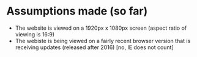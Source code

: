 # Assumptions made (so far)
- The website is viewed on a 1920px x 1080px screen (aspect ratio of viewing is 16:9)
- The webiste is being viewed on a fairly recent browser version that is receiving updates (released after 2016) [no, IE does not count]
